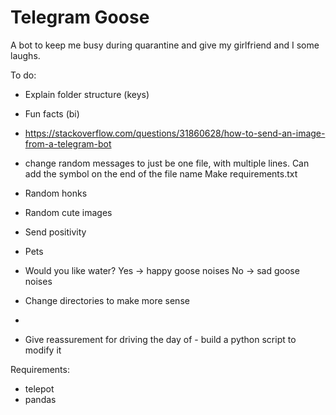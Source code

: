# Telegram Goose
A bot to keep me busy during quarantine and give my girlfriend and I some laughs.

To do:
* Explain folder structure (keys)
* Fun facts (bi)
* https://stackoverflow.com/questions/31860628/how-to-send-an-image-from-a-telegram-bot
* change random messages to just be one file, with multiple lines. Can add the symbol on the end of the file name
Make requirements.txt
* Random honks
* Random cute images
* Send positivity
* Pets
* Would you like water? Yes -> happy goose noises No -> sad goose noises
* Change directories to make more sense
* 


* Give reassurement for driving the day of - build a python script to modify it


Requirements:
* telepot
* pandas
